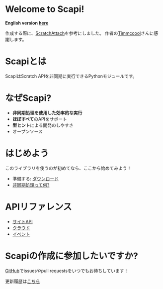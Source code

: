 # Welcome to Scapi!

**English version [here](http://scapi.kakeru.f5.si/en)**

作成する際に、[ScratchAttach](https://github.com/TimMcCool/scratchattach )を参考にしました。 作者の[Timmccool](https://scratch.mit.edu/users/TimMcCool/ )さんに感謝します。
# Scapiとは
ScapiはScratch APIを非同期に実行できるPythonモジュールです。

# なぜScapi?
- **非同期処理を使用した効率的な実行**
- **ほぼすべて**のAPIをサポート
- **型ヒント**による開発のしやすさ
- オープンソース

# はじめよう
このライブラリを使うのが初めてなら、ここから始めてみよう！
- 準備する: [ダウンロード](http://scapi.kakeru.f5.si/ja/download )
- [非同期処理って何?](http://scapi.kakeru.f5.si/ja/async )

# APIリファレンス
- [サイトAPI](https://scapi.kakeru.f5.si/ja/sites)
- [クラウド](https://scapi.kakeru.f5.si/ja/cloud)
- [イベント](https://scapi.kakeru.f5.si/ja/event)

# Scapiの作成に参加したいですか?
[GitHub](https://github.com/kakeruzoku/scapi )でissuesやpull requestsをいつでもお待ちしています！

更新履歴は[こちら](https://scapi.kakeru.f5.si/ja/update )